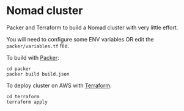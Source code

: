 Nomad cluster
=================

Packer and Terraform to build a Nomad cluster with very little effort.

You will need to configure some ENV variables OR edit the `packer/variables.tf` file.

To build with [Packer](https://www.packer.io/):

```
cd packer
packer build build.json
```

To deploy cluster on AWS with [Terraform](https://www.terraform.io/):

```
cd terraform
terraform apply
```
